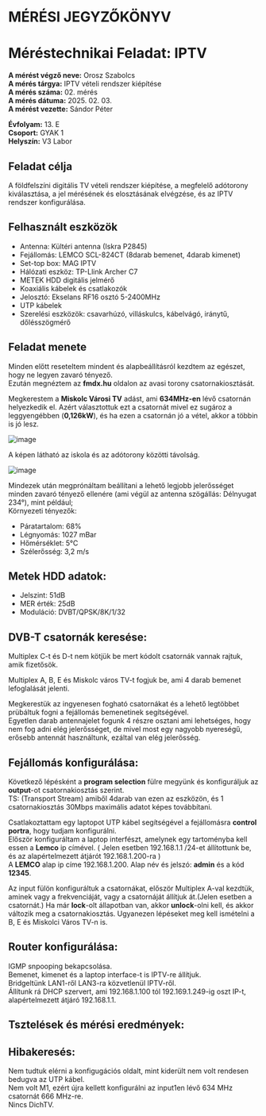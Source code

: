# MÉRÉSI JEGYZŐKÖNYV   
# Méréstechnikai Feladat: IPTV     

**A mérést végző neve:** Orosz Szabolcs  
**A mérés tárgya:**  IPTV vételi rendszer kiépítése     
**A mérés száma:** 02. mérés    
**A mérés dátuma:** 2025. 02. 03.    
**A mérést vezette:** Sándor Péter    

**Évfolyam:** 13. E  
**Csoport:** GYAK 1   
**Helyszín:** V3 Labor  


## Feladat célja   
A földfelszíni digitális TV vételi rendszer kiépítése, a megfelelő adótorony kiválasztása, a jel mérésének és elosztásának elvégzése, és az IPTV rendszer konfigurálása.  

## Felhasznált eszközök  
- Antenna: Kültéri antenna (Iskra P2845) 
- Fejállomás: LEMCO SCL-824CT (8darab bemenet, 4darab kimenet)
- Set-top box: MAG IPTV  
- Hálózati eszköz: TP-Llink Archer C7
- METEK HDD digitális jelmérő
- Koaxiális kábelek és csatlakozók 
- Jelosztó: Ekselans RF16  osztó 5-2400MHz
- UTP kábelek
- Szerelési eszközök: csavarhúzó, villáskulcs, kábelvágó, iránytű, dőlésszögmérő

## Feladat menete  
Minden előtt reseteltem mindent és alapbeállításról kezdtem az egészet, hogy ne legyen zavaró tényező.  
Ezután megnéztem az **fmdx.hu** oldalon az avasi torony csatornakiosztását.   

Megkerestem a **Miskolc Városi TV** adást, ami **634MHz-en** lévő csatornán helyezkedik el. Azért választottuk ezt a csatornát mivel ez sugároz a leggyengébben (**0,126kW**), és ha ezen a csatornán jó a vétel, akkor a többin is jó lesz.  

![image](https://github.com/user-attachments/assets/201cb560-fc7d-4fd2-bc09-a4a3c71415aa)  
 
A képen látható az iskola és az adótorony közötti távolság.    

![image](https://github.com/user-attachments/assets/c292f11f-8834-4c62-890a-2fbab7d1e2d9)  


Mindezek után megprónáltam beállítani a lehető legjobb jelerősséget minden zavaró tényező ellenére (ami végül az antenna szögállás: Délnyugat 234°), mint például;  
Környezeti tényezők:  

- Páratartalom:  68%
- Légnyomás: 1027 mBar 
- Hőmérséklet: 5°C 
- Szélerősség: 3,2 m/s



## Metek HDD adatok:  
- Jelszint: 51dB
- MER érték: 25dB
- Moduláció: DVBT/QPSK/8K/1/32
  
## DVB-T csatornák keresése:  

Multiplex C-t és D-t nem kötjük be mert kódolt csatornák vannak rajtuk, amik fizetősök.   

Multiplex A, B, E és Miskolc város TV-t fogjuk be, ami 4 darab bemenet lefoglalását jelenti.  

Megkerestük az ingyenesen fogható csatornákat és a lehető legtöbbet prübáltuk fogni a fejállomás bemenetinek segítségével.  
Egyetlen darab antennajelet fogunk 4 részre osztani ami lehetséges, hogy nem fog adni elég jelerősséget, de mivel most egy nagyobb nyereségű, erősebb antennát használtunk, ezáltal van elég jelerősség.  

## Fejállomás konfigurálása:  

Következő lépésként a **program selection** fülre megyünk és konfiguráljuk  az **output**-ot csatornakiosztás szerint.  
TS: (Transport Stream) amiből 4darab van ezen az eszközön, és 1 csatornakiosztás 30Mbps maximális adatot képes továbbítani.  

Csatlakoztattam egy laptopot UTP kábel segítségével a fejállomásra **control portra**, hogy tudjam konfigurálni.   
Először konfiguráltam a laptop interfészt, amelynek egy tartoményba kell essen a **Lemco** ip címével. ( Jelen esetben 192.168.1.1 /24-et állítottunk be, és az alapértelmezett átjárót 192.168.1.200-ra )  
A **LEMCO** alap ip címe 192.168.1.200. Alap név és jelszó: **admin** és a kód **12345**.  

Az input fülön konfiguráltuk a csatornákat, először Multiplex A-val kezdtük, aminek vagy a frekvenciáját, vagy a csatornáját állítjuk át.(Jelen esetben a csatornát.) Ha már **lock**-olt állapotban van, akkor **unlock**-olni kell, és akkor változik meg a csatornakiosztás. Ugyanezen lépéseket meg kell ismételni a B, E és Miskolci Város TV-n is.  

## Router konfigurálása:  
IGMP snpooping bekapcsolása.   
Bemenet, kimenet és a laptop interface-t is IPTV-re állítjuk.  
Bridgeltünk LAN1-ről LAN3-ra közvetlenül IPTV-ről.    
Állítunk rá DHCP szervert, ami 192.168.1.100 tól 192.169.1.249-ig oszt IP-t, alapértelmezett átjáró 192.168.1.1.    

## Tsztelések és mérési eredmények:  


## Hibakeresés:  
Nem tudtuk elérni a konfigugációs oldalt, mint kiderült nem volt rendesen bedugva az UTP kábel.   
Nem volt M1, ezért újra kellett konfigurálni az input1en lévő 634 MHz csatornát 666 MHz-re.  
Nincs DichTV.  


